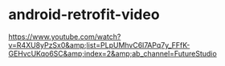 # android-retrofit-video
https://www.youtube.com/watch?v=R4XU8yPzSx0&amp;list=PLpUMhvC6l7APq7y_FFfK-GEHvcUKqo6SC&amp;index=2&amp;ab_channel=FutureStudio
